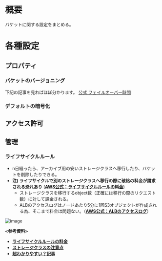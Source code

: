 # 概要
バケットに関する設定をまとめる。

# 各種設定
## プロパティ
### バケットのバージョニング
下記の記事を見ればほぼ分かります。
[公式 フェイルオーバー時間](https://dev.classmethod.jp/articles/3minutes-s3-versioning-lifecycle/)

### デフォルトの暗号化

## アクセス許可

## 管理
### ライフサイクルルール
- n日経ったら、アーカイブ用の安いストレージクラスへ移行したり、バケットを削除したりできる。
- **注) ライフサイクルで別のストレージクラスへ移行の際に破格の料金が請求される恐れあり** ([**AWS公式：ライフサイクルルールの料金**](https://aws.amazon.com/jp/s3/pricing/?nc=sn&loc=4))
  - ストレージクラスを移行するobject数（正確には移行の際のリクエスト数）に対して課金される。
  - ALBのアクセスログはノードあたり5分に1回S3オブジェクトが作成される為、そこまで料金は問題ない。（[**AWS公式：ALBのアクセスログ**](https://docs.aws.amazon.com/ja_jp/elasticloadbalancing/latest/application/load-balancer-access-logs.html)）

![image](https://github.com/adgjmptwgw/aws-practice/assets/66456130/6aa7ea2c-c4dd-4121-97ec-b9ee20d1f831)  



**<参考資料>**  
- [**ライフサイクルルールの料金**](https://aws.amazon.com/jp/s3/pricing/?nc=sn&loc=4)
- [**ストレージクラスの注意点**](https://blog.jicoman.info/2020/06/story-about-cloud-bankrupt-by-changing-s3-storage-all-at-once/)
- [**超わかりやすい？記事**](https://dev.classmethod.jp/articles/3minutes-s3-versioning-lifecycle/)

